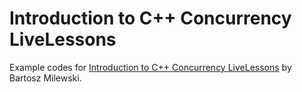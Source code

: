 # Introduction to C++ Concurrency LiveLessons

Example codes for [Introduction to C++ Concurrency LiveLessons](https://www.informit.com/store/introduction-to-c-plus-plus-concurrency-livelessons-9780134031484) by Bartosz Milewski.

